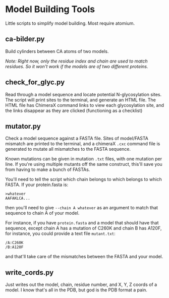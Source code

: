 # Model Building Tools

Little scripts to simplify model building. Most require atomium.

## ca-bilder.py

Build cylinders between CA atoms of two models.

*Note: Right now, only the residue index and chain are used to match residues. So it won't work if the models are of two different proteins.*

## check_for_glyc.py

Read through a model sequence and locate potential N-glycosylation sites.
The script will print sites to the terminal, and generate an HTML file.
The HTML file has ChimeraX command links to view each glycosylation site,
and the links disappear as they are clicked (functioning as a checklist)

## mutator.py

Check a model sequence against a FASTA file. Sites of model/FASTA mismatch
are printed to the terminal, and a chimeraX `.cxc` command file is
generated to mutate all mismatches to the FASTA sequence.

Known mutations can be given in mutation `.txt` files, with one
mutation per line. If you're using multiple mutants off the same
construct, this'll save you from having to make a bunch of FASTAs.

You'll need to tell the script which chain belongs to which belongs
to which FASTA. If your protein.fasta is:

```
>whatever
AAFAKLCA...
```

then you'll need to give `--chain A whatever` as an argument to match
that sequence to chain A of your model.

For instance, if you have `protein.fasta` and a model that should
have that sequence, except chain A has a mutation of C260K and chain
B has A120F, for instance, you could provide a text file `mutant.txt`:

```
/A:C260K
/B:A120F
```

and that'll take care of the mismatches between the FASTA and
your model.

## write_cords.py

Just writes out the model, chain, residue number, and
X, Y, Z coords of a model. I know that's all in the PDB,
but god is the PDB format a pain.